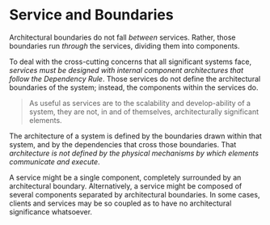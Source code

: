 # Service and Boundaries

Architectural boundaries do not fall *between* services. Rather, those boundaries run *through* the services, dividing them into components.

To deal with the cross-cutting concerns that all significant systems face, *services must be designed with internal component architectures that follow the Dependency Rule*. Those services do not define the architectural boundaries of the system; instead, the components within the services do.

> As useful as services are to the scalability and develop-ability of a system, they are not, in and of themselves, architecturally significant elements.

The architecture of a system is defined by the boundaries drawn within that system, and by the dependencies that cross those boundaries. That *architecture is not defined by the physical mechanisms by which elements communicate and execute*.

A service might be a single component, completely surrounded by an architectural boundary. Alternatively, a service might be composed of several components separated by architectural boundaries. In some cases, clients and services may be so coupled as to have no architectural significance whatsoever.
